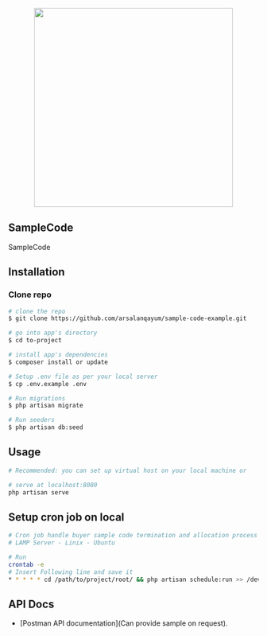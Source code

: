 <p align="center"><img src="https://res.cloudinary.com/dtfbvvkyp/image/upload/v1566331377/laravel-logolockup-cmyk-red.svg" width="400"></p>

## SampleCode

SampleCode

## Installation

### Clone repo

``` bash
# clone the repo
$ git clone https://github.com/arsalanqayum/sample-code-example.git

# go into app's directory
$ cd to-project

# install app's dependencies
$ composer install or update

# Setup .env file as per your local server
$ cp .env.example .env

# Run migrations
$ php artisan migrate

# Run seeders
$ php artisan db:seed
```


## Usage

``` bash
# Recommended: you can set up virtual host on your local machine or 

# serve at localhost:8080
php artisan serve

```

## Setup cron job on local

``` bash
# Cron job handle buyer sample code termination and allocation process as per defined in the project requirment docuemnt.
# LAMP Server - Linix - Ubuntu

# Run
crontab -e
# Insert Following line and save it
* * * * * cd /path/to/project/root/ && php artisan schedule:run >> /dev/null 2>&1
```

## API Docs
- [Postman API documentation](Can provide sample on request).

